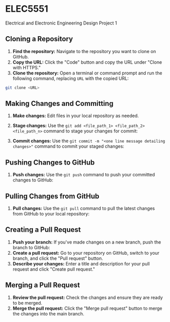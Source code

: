 # ELEC5551
Electrical and Electronic Engineering Design Project 1

## Cloning a Repository

1. **Find the repository:** Navigate to the repository you want to clone on GitHub.
2. **Copy the URL:** Click the "Code" button and copy the URL under "Clone with HTTPS."
3. **Clone the repository:** Open a terminal or command prompt and run the following command, replacing `URL` with the copied URL: 

```bash
git clone <URL>
```


## Making Changes and Committing
1. **Make changes:** Edit files in your local repository as needed.
2. **Stage changes:** Use the `git add <file_path_1> <file_path_2> <file_path_n>` command to stage your changes for commit:


3. **Commit changes:** Use the `git commit -m "<one line message detailing changes>"` command to commit your staged changes:

## Pushing Changes to GitHub
1. **Push changes:** Use the `git push` command to push your committed changes to GitHub:

## Pulling Changes from GitHub
1. **Pull changes:** Use the `git pull` command to pull the latest changes from GitHub to your local repository:

## Creating a Pull Request
1. **Push your branch:** If you've made changes on a new branch, push the branch to GitHub:
2. **Create a pull request:** Go to your repository on GitHub, switch to your branch, and click the "Pull request" button.
3. **Describe your changes:** Enter a title and description for your pull request and click "Create pull request."

## Merging a Pull Request
1. **Review the pull request:** Check the changes and ensure they are ready to be merged.
2. **Merge the pull request:** Click the "Merge pull request" button to merge the changes into the main branch.
